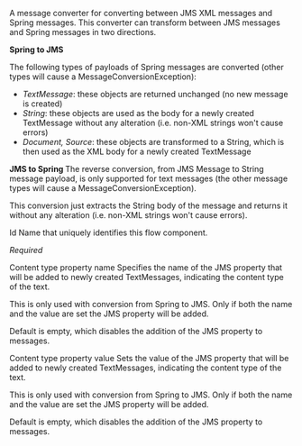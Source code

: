 
A message converter for converting between JMS XML messages and Spring messages.
This converter can transform between JMS  messages and Spring messages in two directions.

<b> Spring to JMS </b> 

The following types of payloads of Spring messages are converted (other types will cause a MessageConversionException): 
 - <i>TextMessage</i>: these objects are returned unchanged (no new message is created) 
 - <i>String</i>: these objects are used as the body for a newly created TextMessage without any alteration (i.e. non-XML strings won't cause errors) 
 - <i>Document, Source</i>: these objects are transformed to a String, which is then used as the XML body for a newly created TextMessage 

<b>JMS to Spring </b> 
The reverse conversion, from JMS Message to String message payload, is only supported for text messages (the other message types will cause a MessageConversionException). 

This conversion just extracts the String body of the message and returns it without any alteration (i.e. non-XML strings won't cause errors).



Id
Name that uniquely identifies this flow component.

<i>Required</i>


Content type property name
Specifies the name of the JMS property that will be added to newly created TextMessages, indicating the content type of the text. 

This is only used with conversion from Spring to JMS. Only if both the name and the value are set the JMS property will be added. 

Default is empty, which disables the addition of the JMS property to messages.




Content type property value
Sets the value of the JMS property that will be added to newly created TextMessages, indicating the content type of the text. 

This is only used with conversion from Spring to JMS. Only if both the name and the value are set the JMS property will be added. 

Default is empty, which disables the addition of the JMS property to messages.

